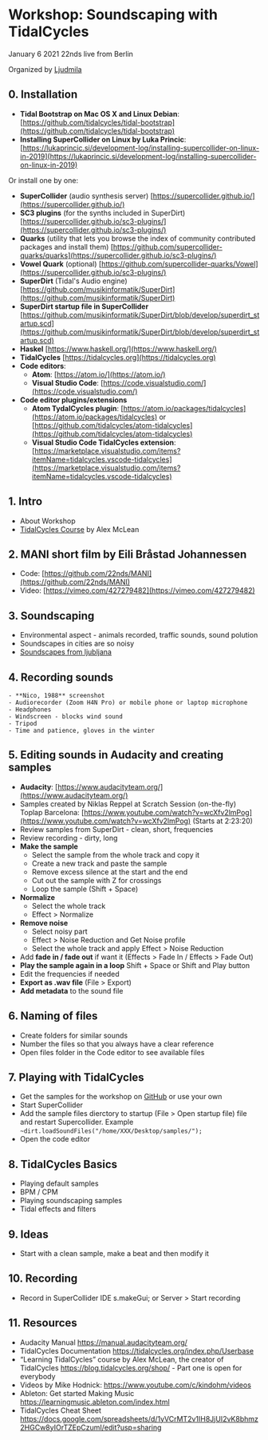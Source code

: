 # Workshop: Soundscaping with TidalCycles

January 6 2021
22nds live from Berlin

Organized by [Ljudmila](http://ljudmila.org)

## 0. Installation
- **Tidal Bootstrap on Mac OS X and Linux Debian**: [https://github.com/tidalcycles/tidal-bootstrap](https://github.com/tidalcycles/tidal-bootstrap)
- **Installing SuperCollider on Linux by Luka Princic**: [https://lukaprincic.si/development-log/installing-supercollider-on-linux-in-2019](https://lukaprincic.si/development-log/installing-supercollider-on-linux-in-2019)

Or install one by one:
- **SuperCollider** (audio synthesis server) [https://supercollider.github.io/](https://supercollider.github.io/)
- **SC3 plugins** (for the synths included in SuperDirt) [https://supercollider.github.io/sc3-plugins/](https://supercollider.github.io/sc3-plugins/)
- **Quarks** (utility that lets you browse the index of community contributed packages and install them) [https://github.com/supercollider-quarks/quarks](https://supercollider.github.io/sc3-plugins/)
- **Vowel Quark** (optional) [https://github.com/supercollider-quarks/Vowel](https://supercollider.github.io/sc3-plugins/)
- **SuperDirt** (Tidal's Audio engine) [https://github.com/musikinformatik/SuperDirt](https://github.com/musikinformatik/SuperDirt)
- **SuperDirt startup file in SuperCollider** [https://github.com/musikinformatik/SuperDirt/blob/develop/superdirt_startup.scd](https://github.com/musikinformatik/SuperDirt/blob/develop/superdirt_startup.scd)
- **Haskel** [https://www.haskell.org/](https://www.haskell.org/)
- **TidalCycles** [https://tidalcycles.org](https://tidalcycles.org)
- **Code editors**:
	- **Atom**: [https://atom.io/](https://atom.io/)
	- **Visual Studio Code**: [https://code.visualstudio.com/](https://code.visualstudio.com/) 
- **Code editor plugins/extensions**
	- **Atom TydalCycles plugin**: [https://atom.io/packages/tidalcycles](https://atom.io/packages/tidalcycles) or [https://github.com/tidalcycles/atom-tidalcycles](https://github.com/tidalcycles/atom-tidalcycles)
	- **Visual Studio Code TidalCycles extension**: [https://marketplace.visualstudio.com/items?itemName=tidalcycles.vscode-tidalcycles](https://marketplace.visualstudio.com/items?itemName=tidalcycles.vscode-tidalcycles) 

## 1. Intro 
- About Workshop
- [TidalCycles Course](https://blog.tidalcycles.org/shop/) by Alex McLean
## 2. MANI short film by Eili Bråstad Johannessen
- Code: [https://github.com/22nds/MANI](https://github.com/22nds/MANI)
- Video: [https://vimeo.com/427279482](https://vimeo.com/427279482)
## 3. Soundscaping
- Environmental aspect - animals recorded, traffic sounds, sound polution
- Soundscapes in cities are so noisy
- [Soundscapes from ljubljana](http://www.soundsofchanges.eu/?s=ljubljana)
## 4. Recording sounds 
	- **Nico, 1988** screenshot
	- Audiorecorder (Zoom H4N Pro) or mobile phone or laptop microphone
	- Headphones
	- Windscreen - blocks wind sound
	- Tripod
	- Time and patience, gloves in the winter
## 5. Editing sounds in Audacity and creating samples
- **Audacity**: [https://www.audacityteam.org/](https://www.audacityteam.org/)
- Samples created by Niklas Reppel at Scratch Session (on-the-fly) Toplap Barcelona: [https://www.youtube.com/watch?v=wcXfv2lmPog](https://www.youtube.com/watch?v=wcXfv2lmPog) (Starts at 2:23:20)
- Review samples from SuperDirt - clean, short, frequencies
- Review recording - dirty, long
- **Make the sample**
	- Select the sample from the whole track and copy it
	- Create a new track and paste the sample
	- Remove excess silence at the start and the end
	- Cut out the sample with Z for crossings
	- Loop the sample (Shift + Space)
- **Normalize**
	- Select the whole track
	- Effect > Normalize
- **Remove noise**
	- Select noisy part 
	- Effect > Noise Reduction and Get Noise profile
	- Select the whole track and apply Effect > Noise Reduction
- Add **fade in / fade out** if want it (Effects > Fade In / Effects > Fade Out)
- **Play the sample again in a loop** Shift + Space or Shift and Play button
- Edit the frequencies if needed
- **Export as .wav file** (File > Export)
- **Add metadata** to the sound file

## 6. Naming of files
- Create folders for similar sounds
- Number the files so that you always have a clear reference
- Open files folder in the Code editor to see available files
## 7. Playing with TidalCycles
- Get the samples for the workshop on [GitHub](https://github.com/22nds/workshop-tidalcycles-ljudmila-jan-2021) or use your own
- Start SuperCollider 
- Add the sample files dierctory to startup (File > Open startup file) file and restart Supercollider. Example `~dirt.loadSoundFiles("/home/XXX/Desktop/samples/");`
- Open the code editor

## 8. TidalCycles Basics
- Playing default samples
- BPM / CPM
- Playing soundscaping samples
- Tidal effects and filters 

## 9. Ideas
- Start with a clean sample, make a beat and then modify it

## 10. Recording
- Record in SuperCollider IDE s.makeGui; or Server > Start recording

## 11. Resources
- Audacity Manual https://manual.audacityteam.org/
- TidalCycles Documentation https://tidalcycles.org/index.php/Userbase
- “Learning TidalCycles” course by Alex McLean, the creator of TidalCycles 
https://blog.tidalcycles.org/shop/ - Part one is open for everybody
- Videos by Mike Hodnick: https://www.youtube.com/c/kindohm/videos
- Ableton: Get started Making Music https://learningmusic.ableton.com/index.html
- TidalCycles Cheat Sheet https://docs.google.com/spreadsheets/d/1yVCrMT2v1IH8JjUI2vK8bhmz2HGCw8yIOrTZEpCzumI/edit?usp=sharing

